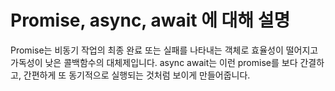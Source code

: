 # Promise, async, await 에 대해 설명

Promise는 비동기 작업의 최종 완료 또는 실패를 나타내는 객체로 효율성이 떨어지고 가독성이 낮은 콜백함수의 대체제입니다. async await는 이런 promise를 보다 간결하고, 간편하게 또 동기적으로 실행되는 것처럼 보이게 만들어줍니다.